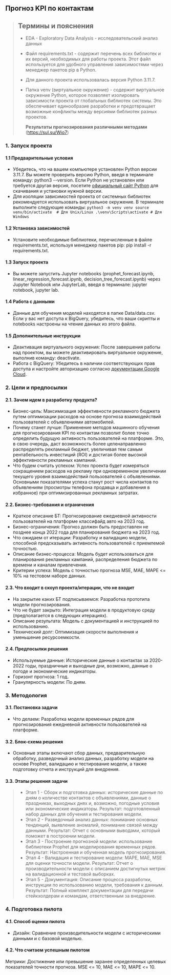 ## Прогноз KPI по контактам
    
> ## Термины и пояснения
> - EDA - Exploratory Data Analysis - исследовательский анализ данных
> - Файл requirements.txt - содержит перечень всех библиотек и их версий, необходимых для работы проекта. Этот файл используется для удобного управления зависимостями через менеджер пакетов pip в Python. 
> - Для данного проекта использовалась версия Python 3.11.7.
> - Папка venv (виртуальное окружение) - содержит виртуальное окружение Python, которое позволяет изолировать зависимости проекта от глобальных библиотек системы. Это обеспечивает единообразие разработки и предотвращает возможные конфликты между версиями библиотек разных проектов.
>
>   **Результаты прогнозирования различными методами** (https://sul.su/Wio7)

### 1. Запуск проекта
#### 1.1 Предварительные условия
- Убедитесь, что на вашем компьютере установлен Python версии 3.11.7. Вы можете проверить версию Python, введя в терминале команду:
python3 --version. Если Python не установлен или требуется другая версия, посетите [официальный сайт Python](https://www.python.org/downloads/) для скачивания и установки нужной версии.
- Для изоляции зависимостей проекта от системных библиотек рекомендуется использовать виртуальное окружение. В терминале выполните следующие команды:
`python3 -m venv venv
source venv/bin/activate  # Для Unix/Linux
.\venv\Scripts\activate # Для Windows`

#### 1.2 Установка зависимостей
- Установите необходимые библиотеки, перечисленные в файле requirements.txt, используя менеджер пакетов pip:
pip install -r requirements.txt.

#### 1.3 Запуск проекта
- Вы можете запустить Jupyter notebooks (prophet_forecast.ipynb, linear_regression_forecast.ipynb, decision_tree_forecast.ipynb) через Jupyter Notebook или JupyterLab, введя в терминале: jupyter notebook, jupyter lab.

#### 1.4 Работа с данными 
- Данные для обучения моделей находятся в папке Data/data.csv. Если у вас нет доступа к BigQuery, убедитесь, что ваши скрипты и notebooks настроены на чтение данных из этого файла.

#### 1.5 Дополнительные инструкции
- Деактивация виртуального окружения: После завершения работы над проектом, вы можете деактивировать виртуальное окружение, выполнив команду: deactivate.
- Работа с BigQuery: Убедитесь в наличии соответствующих прав доступа и настройте авторизацию согласно [документации Google Cloud](https://cloud.google.com/bigquery/docs/authentication).

### 2. Цели и предпосылки 
#### 2.1. Зачем идем в разработку продукта?  

- Бизнес-цель: Максимизация эффективности рекламного бюджета путем оптимизации расходов на основе прогноза взаимодействий пользователей с объявлениями автомобилей.
- Почему станет лучше: Применение методов машинного обучения для прогнозирования KPI по контактам позволит более точно определить будущую активность пользователей на платформе. Это, в свою очередь, даст возможность более целенаправленно распределять рекламный бюджет, увеличивая тем самым рентабельность инвестиций (ROI) и достигая более высокой эффективности рекламных кампаний.
- Что будем считать успехом: Успех проекта будет измеряться сокращением расходов на рекламу при одновременном увеличении текущего уровня взаимодействий пользователей с объявлениями. Основными показателями успеха станут рост числа контактов по объявлениям (просмотры телефона продавца и добавления в избранное) при оптимизированных рекламных затратах.

#### 2.2. Бизнес-требования и ограничения  

- Краткое описание БТ: Прогнозирование ежедневной активности пользователей на платформе классифайд авто на 2023 год.
- Бизнес-ограничения: Прогноз должен быть предоставлен не позднее конца 2022 года для планирования бюджета на 2023 год.
- Что ожидаем от итерации: Разработку и валидацию модели, способной предсказывать активность пользователей с приемлемой точностью.
- Описание бизнес-процесса: Модель будет использоваться для планирования рекламных кампаний, распределения бюджета по времени и каналам привлечения.
- Критерии успеха: Модель с точностью прогноза MSE, MAE, MAPE <= 10% на тестовом наборе данных.

#### 2.3. Что входит в скоуп проекта/итерации, что не входит
- На закрытие каких БТ подписываемся: Разработка прототипа модели прогнозирования.
- Что не будет закрыто: Интеграция модели в продуктовую среду (предполагается в следующих итерациях).
- Описание результата: Модель с документацией и инструкцией по использованию.
- Технический долг: Оптимизация скорости выполнения и уменьшение ресурсоемкости. 

#### 2.4. Предпосылки решения  

- Используемые данные: Исторические данные о контактах за 2020-2022 годы, праздничные и выходные дни, возможно, данные о погоде и экономические индикаторы.
- Горизонт прогноза: 1 год.
- Гранулярность модели: По дням.

### 3. Методология    
#### 3.1. Постановка задачи  
- Что делаем: Разработка модели временных рядов для прогнозирования ежедневной активности пользователей на платформе.

#### 3.2. Блок-схема решения  
- Основные этапы включают сбор данных, предварительную обработку, разведочный анализ данных, разработку модели на основе Prophet, валидацию и тестирование модели, а также подготовку отчета и инструкций для внедрения.  

#### 3.3. Этапы решения задачи
> - Этап 1 - Сборк и подготовка данных: исторические данные по дням о количестве контактов с объявлениями, данные о праздниках, выходных днях и, возможно, погодные условия или экономические индикаторы. Результат: подготовленный набор данных для обучения и тестирования модели.
> - Этап 2 - Разведочный анализ данных: понимание основных тенденций, выявление аномалий, понимание связей между данными. Результат: Отчет с основными выводами, который поможет в построении модели. 
> - Этап 3 - Построение прогнозной модели: использование библиотеки Prophet для моделирования временных рядов. Результат: Настроенная и обученная модель прогнозирования.
> - Этап 4 - Валидация и тестирование модели: MAPE, MAE, MSE для оценки точности модели. Результат: Отчет о производительности модели с описанием достигнутых метрик на валидационной и тестовой выборках.
> - Этап 5 - Документация: Описание процесса разработки, инструкции по использованию модели, требования к данным. Результат: Полный комплект документации для передачи стейкхолдерам и командам, ответственным за внедрение.  
  
### 4. Подготовка пилота  
  
#### 4.1. Способ оценки пилота  
  
- Дизайн: Сравнение производительности модели с историческими данными и с базовой моделью.
  
#### 4.2. Что считаем успешным пилотом  
  
Метрики: Достижение или превышение заранее определенных целевых показателей точности прогноза. MSE <= 10, MAE <= 10, MAPE <= 10.
